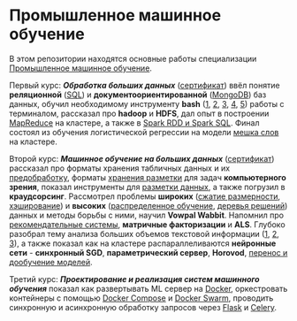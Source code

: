 # Промышленное машинное обучение
В этом репозитории находятся основные работы специализации <a href="https://www.coursera.org/specializations/industrial-machine-learning" >Промышленное машинное обучение</a>.

Первый курс: ***Обработка больших данных*** (<a href="https://github.com/Kirill-Shokhin/Coursera-Industrial-machine-learning/blob/main/Обработка%20больших%20данных/Certificate%20Coursera%20Обработка%20больших%20данных.pdf" >сертификат</a>) ввёл понятие __реляционной__ (<a href="https://github.com/Kirill-Shokhin/Coursera-Industrial-machine-learning/blob/main/Обработка%20больших%20данных/SQL.ipynb" >SQL</a>) и __документоориентированной__ (<a href="https://github.com/Kirill-Shokhin/Coursera-Industrial-machine-learning/blob/main/Обработка%20больших%20данных/MongoDB.ipynb" >MongoDB</a>) баз данных, обучил необходимому инструменту __bash__ (<a href="https://github.com/Kirill-Shokhin/Coursera-Industrial-machine-learning/blob/main/Обработка%20больших%20данных/1-Bash%20basics-task.ipynb" >1</a>, <a href="https://github.com/Kirill-Shokhin/Coursera-Industrial-machine-learning/blob/main/Обработка%20больших%20данных/2-Bash%20flow%20control-task.ipynb" >2</a>, <a href="https://github.com/Kirill-Shokhin/Coursera-Industrial-machine-learning/blob/main/Обработка%20больших%20данных/3-Bash%20Advanced%20pipelining-task.ipynb" >3</a>, <a href="https://github.com/Kirill-Shokhin/Coursera-Industrial-machine-learning/blob/main/Обработка%20больших%20данных/4-Bash%20Usefull%20programs-task.ipynb" >4</a>, <a href="https://github.com/Kirill-Shokhin/Coursera-Industrial-machine-learning/blob/main/Обработка%20больших%20данных/5-Bash%20Practical%20tasks-task.ipynb" >5</a>) работы с терминалом,  рассказал про __hadoop__ и __HDFS__, дал опыт в построении <a href="https://github.com/Kirill-Shokhin/Coursera-Industrial-machine-learning/blob/main/Обработка%20больших%20данных/MapReduce.ipynb" >MapReduce</a> на кластере, а также в <a href="https://github.com/Kirill-Shokhin/Coursera-Industrial-machine-learning/blob/main/Обработка%20больших%20данных/Spark.ipynb" >Spark RDD и Spark SQL</a>. Финал состоял из обучения логистической регрессии на модели <a href="https://github.com/Kirill-Shokhin/Coursera-Industrial-machine-learning/blob/main/Обработка%20больших%20данных/Spark%20advanced.ipynb" >мешка слов</a> на кластере.

Второй курс: ***Машинное обучение на больших данных*** (<a href="https://github.com/Kirill-Shokhin/Industrial-machine-learning/blob/main/Машинное%20обучение%20на%20больших%20данных/Certificate%20Coursera%20Машинное%20обучение%20на%20больших%20данных.pdf" >сертификат</a>) рассказал про форматы хранения табличных данных и их <a href="https://github.com/Kirill-Shokhin/Coursera-Industrial-machine-learning/blob/main/Машинное%20обучение%20на%20больших%20данных/Advanced%20processing%20data.ipynb" >предобработку</a>, форматы <a href="https://github.com/Kirill-Shokhin/Coursera-Industrial-machine-learning/blob/main/Машинное%20обучение%20на%20больших%20данных/COCO%20data%20set.ipynb" >хранения разметки</a> для задач __компьютерного зрения__, показал инструменты для <a href="https://github.com/Kirill-Shokhin/Coursera-Industrial-machine-learning/blob/main/Машинное%20обучение%20на%20больших%20данных/Data%20marking.ipynb" >разметки данных</a>, а также погрузил в __краудсорсинг__. Рассмотрел проблемы __широких__ (<a href="https://github.com/Kirill-Shokhin/Coursera-Industrial-machine-learning/blob/main/Машинное%20обучение%20на%20больших%20данных/Dimention%20reductio.ipynb" >сжатие размерности</a>, <a href="https://github.com/Kirill-Shokhin/Coursera-Industrial-machine-learning/blob/main/Машинное%20обучение%20на%20больших%20данных/Linear%20models%20and%20hashing%20features.ipynb" >хэширование</a>) и __высоких__ (<a href="https://github.com/Kirill-Shokhin/Coursera-Industrial-machine-learning/blob/main/Машинное%20обучение%20на%20больших%20данных/Distributed%20learning.ipynb" >распределенное обучение</a>, <a href="https://github.com/Kirill-Shokhin/Coursera-Industrial-machine-learning/blob/main/Машинное%20обучение%20на%20больших%20данных/Decision%20trees.ipynb" >деревья решений</a>) данных и методы борьбы с ними, научил __Vowpal Wabbit__. Напомнил про <a href="https://github.com/Kirill-Shokhin/Coursera-Industrial-machine-learning/blob/main/Машинное%20обучение%20на%20больших%20данных/Recommendative%20systems.ipynb" >рекомендательные системы</a>, __матричные факторизации__ и __ALS__. Глубоко разобрал тему анализа больших объемов текстовой информации (<a href="https://github.com/Kirill-Shokhin/Coursera-Industrial-machine-learning/blob/main/Машинное%20обучение%20на%20больших%20данных/Preprocessing_vw-task-1.ipynb" >1</a>, <a href="https://github.com/Kirill-Shokhin/Coursera-Industrial-machine-learning/blob/main/Машинное%20обучение%20на%20больших%20данных/Preprocessing_vw-task-2.ipynb" >2</a>, <a href="https://github.com/Kirill-Shokhin/Coursera-Industrial-machine-learning/blob/main/Машинное%20обучение%20на%20больших%20данных/Preprocessing_vw-task-3.ipynb" >3</a>), а также показал как на кластере распараллеливаются __нейронные сети__ - __синхронный SGD__, __параметрический сервер__, __Horovod__, <a href="https://github.com/Kirill-Shokhin/Coursera-Industrial-machine-learning/blob/main/Машинное%20обучение%20на%20больших%20данных/Training%20deep%20neural%20networks.ipynb" >перенос и дообучение моделей</a>.

Третий курс: ***Проектирование и реализация систем машинного обучения*** показал как развертывать ML сервер на <a href="https://github.com/Kirill-Shokhin/Coursera-Industrial-machine-learning/blob/main/Проектирование%20и%20реализация%20систем%20машинного%20обучения/1-Docker.ipynb" >Docker</a>, оркестровать контейнеры с помощью <a href="https://github.com/Kirill-Shokhin/Coursera-Industrial-machine-learning/blob/main/Проектирование%20и%20реализация%20систем%20машинного%20обучения/2-Docker%20compose.ipynb" >Docker Compose</a> и <a href="https://github.com/Kirill-Shokhin/Coursera-Industrial-machine-learning/blob/main/Проектирование%20и%20реализация%20систем%20машинного%20обучения/3-Docker%20swarm.ipynb" >Docker Swarm</a>, проводить синхронную и асинхронную обработку запросов через <a href="https://github.com/Kirill-Shokhin/Coursera-Industrial-machine-learning/blob/main/Проектирование%20и%20реализация%20систем%20машинного%20обучения/Synchronous%20processing%20of%20requests.ipynb" >Flask</a> и <a href="https://github.com/Kirill-Shokhin/Coursera-Industrial-machine-learning/blob/main/Проектирование%20и%20реализация%20систем%20машинного%20обучения/Asynchronous%20processing%20of%20requests.ipynb" >Celery</a>.
